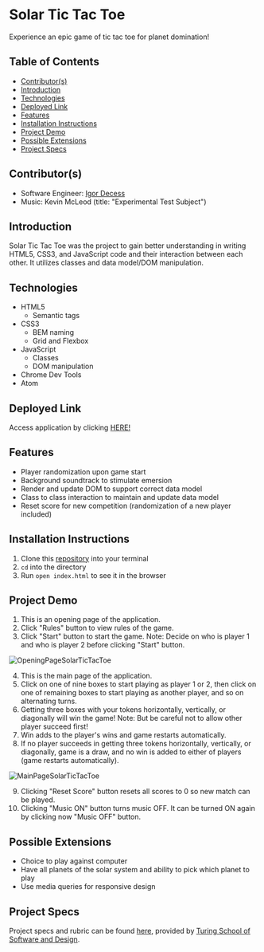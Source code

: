# Solar Tic Tac Toe
Experience an epic game of tic tac toe for planet domination!

## Table of Contents
- [Contributor(s)](#contributor(s))
- [Introduction](#introduction)
- [Technologies](#technologies)
- [Deployed Link](#deployed-link)
- [Features](#features)
- [Installation Instructions](#installation-instructions)
- [Project Demo](#project-demo)
- [Possible Extensions](#possible-extensions)
- [Project Specs](#project-specs)

## Contributor(s)
- Software Engineer: [Igor Decess](https://github.com/userigorgithub)
- Music: Kevin McLeod (title: "Experimental Test Subject")

## Introduction
Solar Tic Tac Toe was the project to gain better understanding in writing HTML5, CSS3, and JavaScript code and their interaction between each other. It utilizes classes and data model/DOM manipulation.

## Technologies
- HTML5
  - Semantic tags
- CSS3
  - BEM naming
  - Grid and Flexbox
- JavaScript
  - Classes
  - DOM manipulation
- Chrome Dev Tools
- Atom

## Deployed Link
Access application by clicking [HERE!](https://userigorgithub.github.io/tic-tac-toe/)

## Features
- Player randomization upon game start
- Background soundtrack to stimulate emersion
- Render and update DOM to support correct data model
- Class to class interaction to maintain and update data model
- Reset score for new competition (randomization of a new player included)

## Installation Instructions
1. Clone this [repository](https://github.com/userigorgithub/tic-tac-toe) into your terminal
2. `cd` into the directory
3. Run `open index.html` to see it in the browser

## Project Demo
1. This is an opening page of the application.
2. Click "Rules" button to view rules of the game.
3. Click "Start" button to start the game.
Note: Decide on who is player 1 and who is player 2 before clicking "Start" button.

![OpeningPageSolarTicTacToe](https://user-images.githubusercontent.com/87003746/235581145-8cbae827-7e62-4959-8358-70a8f443ff03.gif)

4. This is the main page of the application.
5. Click on one of nine boxes to start playing as player 1 or 2, then click on one of remaining boxes to start playing as another player, and so on alternating turns.
6. Getting three boxes with your tokens horizontally, vertically, or diagonally will win the game!
Note: But be careful not to allow other player succeed first!
7. Win adds to the player's wins and game restarts automatically.
8. If no player succeeds in getting three tokens horizontally, vertically, or diagonally, game is a draw, and no win is added to either of players (game restarts automatically).

![MainPageSolarTicTacToe](https://user-images.githubusercontent.com/87003746/235581604-a4c62e31-8dbb-409d-9ab4-944d6a0db4b9.gif)

9. Clicking "Reset Score" button resets all scores to 0 so new match can be played.
10. Clicking "Music ON" button turns music OFF. It can be turned ON again by clicking now "Music OFF" button.

## Possible Extensions
- Choice to play against computer
- Have all planets of the solar system and ability to pick which planet to play
- Use media queries for responsive design

## Project Specs
Project specs and rubric can be found [here](https://frontend.turing.edu/projects/module-1/tic-tac-toe-solo.html), provided by [Turing School of Software and Design](https://turing.edu/).
